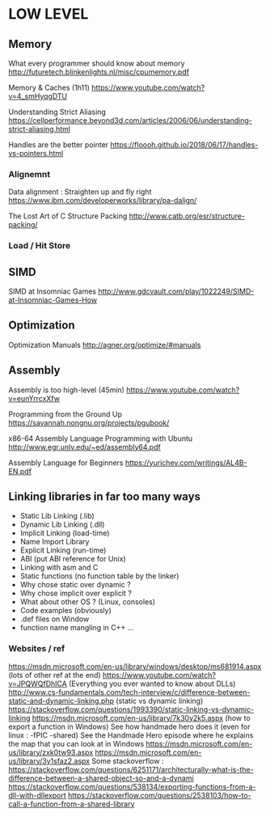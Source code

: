 # LOW LEVEL

## Memory

What every programmer should know about memory
http://futuretech.blinkenlights.nl/misc/cpumemory.pdf

Memory & Caches (1h11)
https://www.youtube.com/watch?v=4_smHyqgDTU

Understanding Strict Aliasing
https://cellperformance.beyond3d.com/articles/2006/06/understanding-strict-aliasing.html

Handles are the better pointer
https://floooh.github.io/2018/06/17/handles-vs-pointers.html

### Alignemnt

Data alignment : Straighten up and fly right
https://www.ibm.com/developerworks/library/pa-dalign/

The Lost Art of C Structure Packing
http://www.catb.org/esr/structure-packing/

### Load / Hit Store

## SIMD

SIMD at Insomniac Games
http://www.gdcvault.com/play/1022249/SIMD-at-Insomniac-Games-How 

## Optimization

Optimization Manuals
http://agner.org/optimize/#manuals

## Assembly

Assembly is too high-level (45min)
https://www.youtube.com/watch?v=eunYrrcxXfw

Programming from the Ground Up
https://savannah.nongnu.org/projects/pgubook/

x86-64 Assembly Language Programming with Ubuntu
http://www.egr.unlv.edu/~ed/assembly64.pdf

Assembly Language for Beginners
https://yurichev.com/writings/AL4B-EN.pdf

## Linking libraries in far too many ways

* Static Lib Linking (.lib)
* Dynamic Lib Linking (.dll)
* Implicit Linking (load-time)
* Name Import Library
* Explicit Linking (run-time)
* ABI (put ABI reference for Unix)
* Linking with asm and C
* Static functions (no function table by the linker)
* Why chose static over dynamic ?
* Why chose implicit over explicit ?
* What about other OS ? (Linux, consoles)
* Code examples (obviously)
* .def files on Window
* function name mangling in C++ ...


### Websites / ref
https://msdn.microsoft.com/en-us/library/windows/desktop/ms681914.aspx (lots of other ref at the end)
https://www.youtube.com/watch?v=JPQWQfDhICA (Everything you ever wanted to know about DLLs)
http://www.cs-fundamentals.com/tech-interview/c/difference-between-static-and-dynamic-linking.php (static vs dynamic linking)
https://stackoverflow.com/questions/1993390/static-linking-vs-dynamic-linking
https://msdn.microsoft.com/en-us/library/7k30y2k5.aspx (how to export a function in Windows)
See how handmade hero does it (even for linux : -fPIC -shared)
See the Handmade Hero episode where he explains the map that you can look at in Windows
https://msdn.microsoft.com/en-us/library/zxk0tw93.aspx
https://msdn.microsoft.com/en-us/library/3y1sfaz2.aspx
Some stackoverflow :
https://stackoverflow.com/questions/6251171/architecturally-what-is-the-difference-between-a-shared-object-so-and-a-dynami
https://stackoverflow.com/questions/538134/exporting-functions-from-a-dll-with-dllexport
https://stackoverflow.com/questions/2538103/how-to-call-a-function-from-a-shared-library
